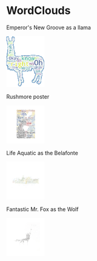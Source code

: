 # WordClouds

Emperor's New Groove as a llama

<img src="https://github.com/heatherjcohen/WordClouds/blob/master/lllaaaama.png" width="100">

Rushmore poster

<img src="https://github.com/heatherjcohen/WordClouds/blob/master/whatdidyoueverdo.png" width="100">

Life Aquatic as the Belafonte

<img src="https://github.com/heatherjcohen/WordClouds/blob/master/belafonte.png" width="100">


Fantastic Mr. Fox as the Wolf

<img src="https://github.com/heatherjcohen/WordClouds/blob/master/wolf.png" width="100">

